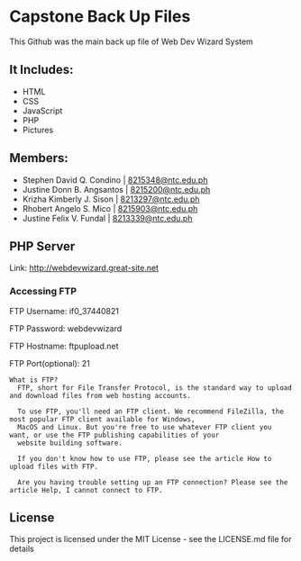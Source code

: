 # Capstone Back Up Files
This Github was the main back up file of Web Dev Wizard System

## It Includes:
* HTML
* CSS
* JavaScript
* PHP
* Pictures
## Members:
* Stephen David Q. Condino | 8215348@ntc.edu.ph
* Justine Donn B. Angsantos  | 8215200@ntc.edu.ph
* Krizha Kimberly J. Sison | 8213297@ntc.edu.ph
* Rhobert Angelo S. Mico | 8215903@ntc.edu.ph
* Justine Felix V. Fundal | 8213339@ntc.edu.ph

## PHP Server
Link: http://webdevwizard.great-site.net

### Accessing FTP
FTP Username: if0_37440821

FTP Password: webdevwizard

FTP Hostname: ftpupload.net

FTP Port(optional): 21

```
What is FTP?
  FTP, short for File Transfer Protocol, is the standard way to upload and download files from web hosting accounts.
  
  To use FTP, you'll need an FTP client. We recommend FileZilla, the most popular FTP client available for Windows,
  MacOS and Linux. But you're free to use whatever FTP client you want, or use the FTP publishing capabilities of your
  website building software.
  
  If you don't know how to use FTP, please see the article How to upload files with FTP.
  
  Are you having trouble setting up an FTP connection? Please see the article Help, I cannot connect to FTP.
``` 

## License

This project is licensed under the MIT License - see the LICENSE.md file for details
